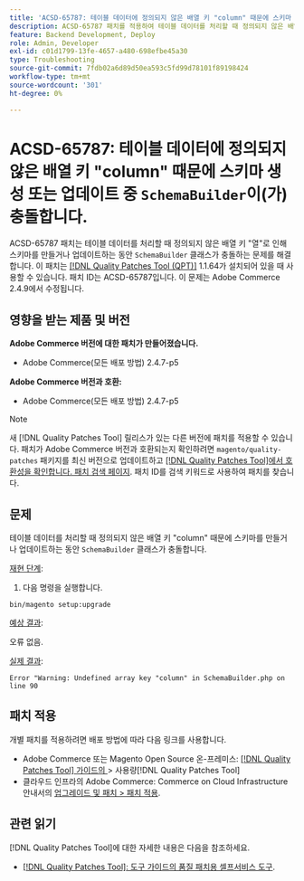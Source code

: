```yaml
---
title: 'ACSD-65787: 테이블 데이터에 정의되지 않은 배열 키 "column" 때문에 스키마 생성 또는 업데이트 중 SchemaBuilder가 충돌합니다'
description: ACSD-65787 패치를 적용하여 테이블 데이터를 처리할 때 정의되지 않은 배열 키 "열"로 인해 스키마 생성 또는 업데이트 중에 SchemaBuilder 클래스가 충돌하는 Adobe Commerce 문제를 해결합니다.
feature: Backend Development, Deploy
role: Admin, Developer
exl-id: c01d1799-13fe-4657-a480-698efbe45a30
type: Troubleshooting
source-git-commit: 7fdb02a6d89d50ea593c5fd99d78101f89198424
workflow-type: tm+mt
source-wordcount: '301'
ht-degree: 0%

---
```


# ACSD-65787: 테이블 데이터에 정의되지 않은 배열 키 &quot;column&quot; 때문에 스키마 생성 또는 업데이트 중 `SchemaBuilder`이(가) 충돌합니다.

ACSD-65787 패치는 테이블 데이터를 처리할 때 정의되지 않은 배열 키 &quot;열&quot;로 인해 스키마를 만들거나 업데이트하는 동안 `SchemaBuilder` 클래스가 충돌하는 문제를 해결합니다. 이 패치는 [[!DNL Quality Patches Tool (QPT)]](/help/tools/quality-patches-tool/quality-patches-tool-to-self-serve-quality-patches.md) 1.1.64가 설치되어 있을 때 사용할 수 있습니다. 패치 ID는 ACSD-65787입니다. 이 문제는 Adobe Commerce 2.4.9에서 수정됩니다.

## 영향을 받는 제품 및 버전

**Adobe Commerce 버전에 대한 패치가 만들어졌습니다.**

* Adobe Commerce(모든 배포 방법) 2.4.7-p5

**Adobe Commerce 버전과 호환:**

* Adobe Commerce(모든 배포 방법) 2.4.7-p5

>[!NOTE]
>
>새 [!DNL Quality Patches Tool] 릴리스가 있는 다른 버전에 패치를 적용할 수 있습니다. 패치가 Adobe Commerce 버전과 호환되는지 확인하려면 `magento/quality-patches` 패키지를 최신 버전으로 업데이트하고 [[!DNL Quality Patches Tool]에서 호환성을 확인합니다. 패치 검색 페이지](https://experienceleague.adobe.com/tools/commerce-quality-patches/index.html). 패치 ID를 검색 키워드로 사용하여 패치를 찾습니다.

## 문제

테이블 데이터를 처리할 때 정의되지 않은 배열 키 &quot;column&quot; 때문에 스키마를 만들거나 업데이트하는 동안 `SchemaBuilder` 클래스가 충돌합니다.

<u>재현 단계</u>:

1. 다음 명령을 실행합니다.

```
bin/magento setup:upgrade
```

<u>예상 결과</u>:

오류 없음.

<u>실제 결과</u>:

```
Error "Warning: Undefined array key "column" in SchemaBuilder.php on line 90
```

## 패치 적용

개별 패치를 적용하려면 배포 방법에 따라 다음 링크를 사용합니다.

* Adobe Commerce 또는 Magento Open Source 온-프레미스: [[!DNL Quality Patches Tool]  가이드의 ](/help/tools/quality-patches-tool/usage.md)> 사용량[!DNL Quality Patches Tool]
* 클라우드 인프라의 Adobe Commerce: Commerce on Cloud Infrastructure 안내서의 [업그레이드 및 패치 > 패치 적용](https://experienceleague.adobe.com/docs/commerce-cloud-service/user-guide/develop/upgrade/apply-patches.html).

## 관련 읽기

[!DNL Quality Patches Tool]에 대한 자세한 내용은 다음을 참조하세요.

* [[!DNL Quality Patches Tool]: 도구 가이드의 품질 패치용 셀프서비스 도구](/help/tools/quality-patches-tool/quality-patches-tool-to-self-serve-quality-patches.md).

